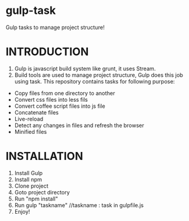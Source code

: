 # gulp-task
Gulp tasks to manage project structure!

# INTRODUCTION
1. Gulp is javascript build system like grunt, it uses Stream.
2. Build tools are used to manage project structure, Gulp does this job using task. This repository contains tasks for
  following purpose:
 * Copy files from one directory to another
 * Convert css files into less fils
 * Convert coffee script files into js file
 * Concatenate files
 * Live-reload
 * Detect any changes in files and refresh the browser
 * Minified files

# INSTALLATION
1. Install Gulp
2. Install npm
3. Clone project
4. Goto project directory
5. Run "npm install"
6. Run gulp "taskname"                //taskname : task in gulpfile.js
7. Enjoy!

